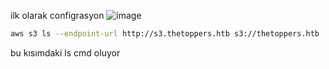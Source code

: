 ilk olarak configrasyon
![image](https://github.com/user-attachments/assets/496b91aa-3d62-4811-996d-c0ff41e392fb)

```bash
aws s3 ls --endpoint-url http://s3.thetoppers.htb s3://thetoppers.htb
```
bu kısımdaki ls cmd oluyor
